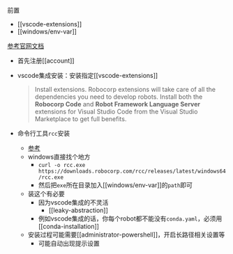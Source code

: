 前置
- [[vscode-extensions]]
- [[windows/env-var]]

[参考官网文档](https://robocorp.com/docs/quickstart-guide)
- 首先注册[[account]]
- vscode集成安装：安装指定[[vscode-extensions]]
  > Install extensions. Robocorp extensions will take care of all the dependencies you need to develop robots. Install both the **Robocorp Code** and **Robot Framework Language Server** extensions for Visual Studio Code from the Visual Studio Marketplace to get full benefits.

- 命令行工具`rcc`安装
  - [参考](https://github.com/robocorp/rcc#installing-rcc-from-command-line)
  - windows直接找个地方
    - `curl -o rcc.exe https://downloads.robocorp.com/rcc/releases/latest/windows64/rcc.exe`
    - 然后把`exe`所在目录加入[[windows/env-var]]的`path`即可
  - 装这个有必要
    - 因为vscode集成的不灵活
      - [[leaky-abstraction]]
    - 例如vscode集成的话，你每个robot都不能没有`conda.yaml`，必须用[[conda-installation]]
  - 安装过程可能需要[[administrator-powershell]]，开启长路径相关设置等
    - 可能自动出现提示设置